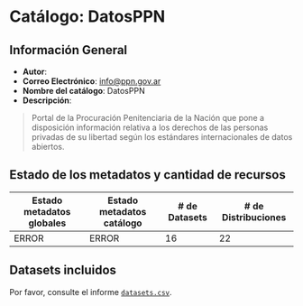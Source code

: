
# Catálogo: DatosPPN

## Información General

- **Autor**: 
- **Correo Electrónico**: info@ppn.gov.ar
- **Nombre del catálogo**: DatosPPN
- **Descripción**:

> Portal de la Procuración Penitenciaria de la Nación que pone a disposición información relativa a los derechos de las personas privadas de su libertad según los estándares internacionales de datos abiertos.

## Estado de los metadatos y cantidad de recursos

Estado metadatos globales | Estado metadatos catálogo | # de Datasets | # de Distribuciones
--------------------------|---------------------------|---------------|--------------------
ERROR | ERROR | 16 | 22

## Datasets incluidos

Por favor, consulte el informe [`datasets.csv`](datasets.csv).
